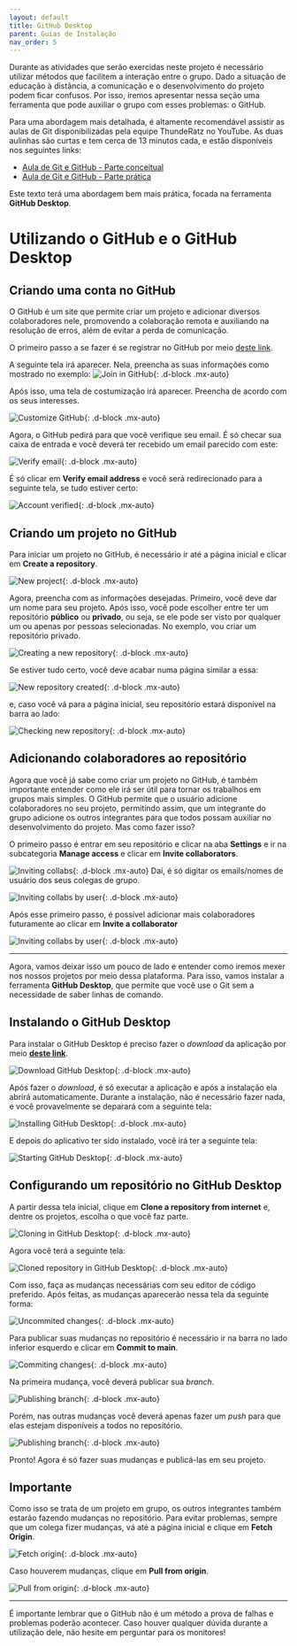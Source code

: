 ```yaml
---
layout: default
title: GitHub Desktop
parent: Guias de Instalação
nav_order: 5
---
```



Durante as atividades que serão exercidas neste projeto é necessário utilizar métodos que facilitem a interação entre o grupo. Dado a situação de educação à distância, a comunicação e o desenvolvimento do projeto podem ficar confusos. Por isso, iremos apresentar nessa seção uma ferramenta que pode auxiliar o grupo com esses problemas: o GitHub.

Para uma abordagem mais detalhada, é altamente recomendável assistir as aulas de Git disponibilizadas pela equipe ThundeRatz no YouTube. As duas aulinhas são curtas e tem cerca de 13 minutos cada, e estão disponíveis nos seguintes links:

- [Aula de Git e GitHub - Parte conceitual](https://www.youtube.com/watch?v=nb8BoPCD5h4)
- [Aula de Git e GitHub - Parte prática](https://www.youtube.com/watch?v=jFiit3u-uKY)

Este texto terá uma abordagem bem mais prática, focada na ferramenta **GitHub Desktop**.

# Utilizando o GitHub e o GitHub Desktop

## Criando uma conta no GitHub

O GitHub é um site que permite criar um projeto e adicionar diversos colaboradores nele, promovendo a colaboração remota e auxiliando na resolução de erros, além de evitar a perda de comunicação. 

O primeiro passo a se fazer é se registrar no GitHub por meio [deste link](https://github.com/join?ref_cta=Sign+up&ref_loc=header+logged+out&ref_page=%2F&source=header-home).

A seguinte tela irá aparecer. Nela, preencha as suas informações como mostrado no exemplo:
![Join in GitHub](../assets/gif/GitHub/join.gif){: .d-block .mx-auto}

Após isso, uma tela de costumização irá aparecer. Preencha de acordo com os seus interesses.

![Customize GitHub](../assets/gif/GitHub/customize.gif){: .d-block .mx-auto}

Agora, o GitHub pedirá para que você verifique seu email. É só checar sua caixa de entrada e você deverá ter recebido um email parecido com este:

![Verify email](../assets/img/GitHub/emailverify.png){: .d-block .mx-auto}

É só clicar em **Verify email address** e você será redirecionado para a seguinte tela, se tudo estiver certo:

![Account verified](../assets/img/GitHub/accountverified.png){: .d-block .mx-auto}

## Criando um projeto no GitHub

Para iniciar um projeto no GitHub, é necessário ir até a página inicial e clicar em **Create a repository**.

![New project](../assets/gif/GitHub/newProject.gif){: .d-block .mx-auto}

Agora, preencha com as informações desejadas. Primeiro, você deve dar um nome para seu projeto. Após isso, você pode escolher entre ter um repositório **público** ou **privado**, ou seja, se ele pode ser visto por qualquer um ou apenas por pessoas selecionadas.
No exemplo, vou criar um repositório privado.

![Creating a new repository](../assets/gif/GitHub/newRepository.gif){: .d-block .mx-auto}

Se estiver tudo certo, você deve acabar numa página similar a essa:

![New repository created](../assets/img/GitHub/repositorycompleted.png){: .d-block .mx-auto}

e, caso você vá para a página inicial, seu repositório estará disponível na barra ao lado:

![Checking new repository](../assets/gif/GitHub/newRepositorycreated.gif){: .d-block .mx-auto}

## Adicionando colaboradores ao repositório

Agora que você já sabe como criar um projeto no GitHub, é também importante entender como ele irá ser útil para tornar os trabalhos em grupos mais simples. O GitHub permite que o usuário adicione colaboradores no seu projeto, permitindo assim, que um integrante do grupo adicione os outros integrantes para que todos possam auxiliar no desenvolvimento do projeto. Mas como fazer isso?

O primeiro passo é entrar em seu repositório e clicar na aba **Settings** e ir na subcategoria **Manage access** e clicar em **Invite collaborators**.

![Inviting collabs](../assets/gif/GitHub/invitingcollabs.gif){: .d-block .mx-auto}
Daí, é só digitar os emails/nomes de usuário dos seus colegas de grupo.

![Inviting collabs by user](../assets/img/GitHub/invitemyself.png){: .d-block .mx-auto}

Após esse primeiro passo, é possível adicionar mais colaboradores futuramente ao clicar em **Invite a collaborator**

![Inviting collabs by user](../assets/img/GitHub/inviteothers.png){: .d-block .mx-auto}
___
Agora, vamos deixar isso um pouco de lado e entender como iremos mexer nos nossos projetos por meio dessa plataforma. Para isso, vamos instalar a ferramenta **GitHub Desktop**, que permite que você use o Git sem a necessidade de saber linhas de comando.

## Instalando o GitHub Desktop

Para instalar o GitHub Desktop é preciso fazer o *download* da aplicação por meio [**deste link**](https://desktop.github.com/).

![Download GitHub Desktop](../assets/gif/GitHub/download.gif){: .d-block .mx-auto}

Após fazer o *download*, é só executar a aplicação e após a instalação ela abrirá automaticamente. Durante a instalação, não é necessário fazer nada, e você provavelmente se deparará com a seguinte tela:

![Installing GitHub Desktop](../assets/img/GitHub/installing.png){: .d-block .mx-auto}

E depois do aplicativo ter sido instalado, você irá ter a seguinte tela:

![Starting GitHub Desktop](../assets/img/GitHub/startgd.png){: .d-block .mx-auto}

## Configurando um repositório no GitHub Desktop

A partir dessa tela inicial, clique em **Clone a repository from internet** e, dentre os projetos, escolha o que você faz parte.

![Cloning in GitHub Desktop](../assets/gif/GitHub/clonningrepo.gif){: .d-block .mx-auto}

Agora você terá a seguinte tela:

![Cloned repository in GitHub Desktop](../assets/img/GitHub/clonedrepo.png){: .d-block .mx-auto}

Com isso, faça as mudanças necessárias com seu editor de código preferido. Após feitas, as mudanças aparecerão nessa tela da seguinte forma:

![Uncommited changes](../assets/img/GitHub/uncommitedchanges.png){: .d-block .mx-auto}

Para publicar suas mudanças no repositório é necessário ir na barra no lado inferior esquerdo e clicar em **Commit to main**.

![Commiting changes](../assets/gif/GitHub/addtest.gif){: .d-block .mx-auto}

Na primeira mudança, você deverá publicar sua *branch*.

![Publishing branch](../assets/gif/GitHub/publishbranch.gif){: .d-block .mx-auto}

Porém, nas outras mudanças você deverá apenas fazer um *push* para que elas estejam disponíveis a todos no repositório.

![Publishing branch](../assets/gif/GitHub/pushtoorigin.gif){: .d-block .mx-auto}

Pronto! Agora é só fazer suas mudanças e publicá-las em seu projeto.

## **Importante**

Como isso se trata de um projeto em grupo, os outros integrantes também estarão fazendo mudanças no repositório. Para evitar problemas, sempre que um colega fizer mudanças, vá até a página inicial e clique em **Fetch Origin**.

![Fetch origin](../assets/img/GitHub/fetchorigin.png){: .d-block .mx-auto}

Caso houverem mudanças, clique em **Pull from origin**.

![Pull from origin](../assets/gif/GitHub/pullfromorigin.gif){: .d-block .mx-auto}

___

É importante lembrar que o GitHub não é um método a prova de falhas e problemas poderão acontecer. Caso houver qualquer dúvida durante a utilização dele, não hesite em perguntar para os monitores!
